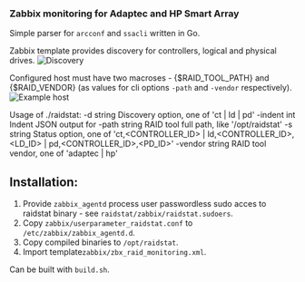 ### Zabbix monitoring for Adaptec and HP Smart Array
Simple parser for `arcconf` and `ssacli` written in Go.

Zabbix template provides discovery for controllers, logical and physical drives.
![Discovery](https://user-images.githubusercontent.com/31385755/65332764-f9f3f380-dbc7-11e9-9d08-9a2e5bc236bf.png)

Configured host must have two macroses - {$RAID_TOOL_PATH} and {$RAID_VENDOR} (as values for cli options `-path` and `-vendor` respectively).
![Example host](https://user-images.githubusercontent.com/31385755/65333212-b51c8c80-dbc8-11e9-8a0f-53e52857aefd.png)

Usage of ./raidstat:
  -d string
     Discovery option, one of 'ct | ld | pd'
  -indent int
     Indent JSON output for 
  -path string 
     RAID tool full path, like '/opt/raidstat'
  -s string
     Status option, one of 'ct,<CONTROLLER_ID> | ld,<CONTROLLER_ID>,<LD_ID> | pd,<CONTROLLER_ID>,<PD_ID>'
  -vendor string
     RAID tool vendor, one of 'adaptec | hp'

## Installation:

1. Provide `zabbix_agentd` process user passwordless sudo acces to raidstat binary - see `raidstat/zabbix/raidstat.sudoers`.
2. Copy `zabbix/userparameter_raidstat.conf` to `/etc/zabbix/zabbix_agentd.d`.
3. Copy compiled binaries to `/opt/raidstat`.
4. Import template`zabbix/zbx_raid_monitoring.xml`.

Can be built with `build.sh`.
